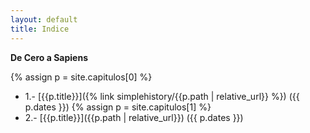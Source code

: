 ```yaml
---
layout: default
title: Indice
---
```


**De Cero a Sapiens**

{% assign p = site.capitulos[0] %}
*  1.- [{{p.title}}]({% link simplehistory/{{p.path | relative_url}} %}) ({{ p.dates }})
{% assign p = site.capitulos[1] %}
*  2.- [{{p.title}}]({{p.path | relative_url}}) ({{ p.dates }})
